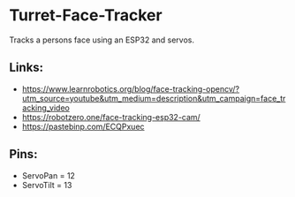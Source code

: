 # Turret-Face-Tracker
Tracks a persons face using an ESP32 and servos.

## Links:
- https://www.learnrobotics.org/blog/face-tracking-opencv/?utm_source=youtube&utm_medium=description&utm_campaign=face_tracking_video
- https://robotzero.one/face-tracking-esp32-cam/
- https://pastebinp.com/ECQPxuec

## Pins:
- ServoPan = 12
- ServoTilt = 13
